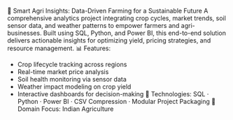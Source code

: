 🌾 Smart Agri Insights: Data-Driven Farming for a Sustainable Future
A comprehensive analytics project integrating crop cycles, market trends, soil sensor data, and weather patterns to empower farmers and agri-businesses. Built using SQL, Python, and Power BI, this end-to-end solution delivers actionable insights for optimizing yield, pricing strategies, and resource management.
📊 Features:
- Crop lifecycle tracking across regions
- Real-time market price analysis
- Soil health monitoring via sensor data
- Weather impact modeling on crop yield
- Interactive dashboards for decision-making
🔧 Technologies: SQL · Python · Power BI · CSV Compression · Modular Project Packaging
🌱 Domain Focus: Indian Agriculture
